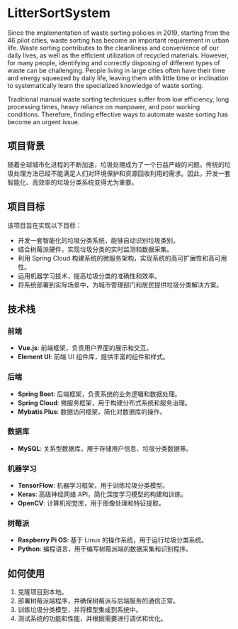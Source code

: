 # LitterSortSystem

Since the implementation of waste sorting policies in 2019, starting from the 46 pilot cities, waste sorting has become an important requirement in urban life. Waste sorting contributes to the cleanliness and convenience of our daily lives, as well as the efficient utilization of recycled materials. However, for many people, identifying and correctly disposing of different types of waste can be challenging. People living in large cities often have their time and energy squeezed by daily life, leaving them with little time or inclination to systematically learn the specialized knowledge of waste sorting.

Traditional manual waste sorting techniques suffer from low efficiency, long processing times, heavy reliance on manpower, and poor working conditions. Therefore, finding effective ways to automate waste sorting has become an urgent issue.

## 项目背景

随着全球城市化进程的不断加速，垃圾处理成为了一个日益严峻的问题。传统的垃圾处理方法已经不能满足人们对环境保护和资源回收利用的需求。因此，开发一套智能化、高效率的垃圾分类系统变得尤为重要。

## 项目目标

该项目旨在实现以下目标：

- 开发一套智能化的垃圾分类系统，能够自动识别垃圾类别。
- 结合树莓派硬件，实现垃圾分类的实时监测和数据采集。
- 利用 Spring Cloud 构建系统的微服务架构，实现系统的高可扩展性和高可用性。
- 运用机器学习技术，提高垃圾分类的准确性和效率。
- 将系统部署到实际场景中，为城市管理部门和居民提供垃圾分类解决方案。

## 技术栈

### 前端

- **Vue.js**: 前端框架，负责用户界面的展示和交互。
- **Element UI**: 前端 UI 组件库，提供丰富的组件和样式。

### 后端

- **Spring Boot**: 后端框架，负责系统的业务逻辑和数据处理。
- **Spring Cloud**: 微服务框架，用于构建分布式系统和服务治理。
- **Mybatis Plus**: 数据访问框架，简化对数据库的操作。

### 数据库

- **MySQL**: 关系型数据库，用于存储用户信息、垃圾分类数据等。

### 机器学习

- **TensorFlow**: 机器学习框架，用于训练垃圾分类模型。
- **Keras**: 高级神经网络 API，简化深度学习模型的构建和训练。
- **OpenCV**: 计算机视觉库，用于图像处理和特征提取。

### 树莓派

- **Raspberry Pi OS**: 基于 Linux 的操作系统，用于运行垃圾分类系统。
- **Python**: 编程语言，用于编写树莓派端的数据采集和识别程序。

## 如何使用

1. 克隆项目到本地。
2. 部署树莓派端程序，并确保树莓派与后端服务的通信正常。
3. 训练垃圾分类模型，并将模型集成到系统中。
4. 测试系统的功能和性能，并根据需要进行调优和优化。